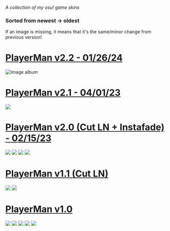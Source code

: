 *A collection of my osu! game skins*
### Sorted from newest -> oldest ###
If an image is missing, it means that it's the same/minor change from previous version!

# [PlayerMan v2.2 - 01/26/24](https://drive.google.com/file/d/1LxYlAaKQXU6T21_6zEa1YeiMezANI2gw/view?usp=sharing)
![Image album](https://imgpile.com/album/Gb5MS)

# [PlayerMan v2.1 - 04/01/23](https://drive.google.com/file/d/1AOsRlFm4i34vv6gqNDa1_lPBpJ6zYoHG/view?usp=sharing)
![](https://i.imgur.com/T4sm8X2.png)

# [PlayerMan v2.0 (Cut LN + Instafade) - 02/15/23](https://drive.google.com/file/d/1dONj-UHCuHhXah7QZDjDPHJuGCk2I0cO/view?usp=sharing)
![](https://i.imgur.com/IRPLBOj.jpg)
![](https://i.imgur.com/dSz2qju.jpg)
![](https://i.imgur.com/m1Nk4c1.jpg)
![](https://i.imgur.com/cmlKmYR.jpg)

# [PlayerMan v1.1 (Cut LN)](https://drive.google.com/file/d/1klkfOXf5sp-Ob1hRHsQkZD4tlKtP7JhR/view?usp=sharing)
![](https://i.imgur.com/rb58EGn.png)
![](https://i.imgur.com/jiSe5Iw.jpg)

# [PlayerMan v1.0](https://drive.google.com/file/d/1wnamHJkl6sFK5_Ml84autm68fR0_Z07o/view?usp=sharing)
![](https://i.imgur.com/Tusd5Ii.png)
![](https://i.imgur.com/33DZU0C.jpg)
![](https://i.imgur.com/bd3W3Zr.png)
![](https://i.imgur.com/jUkOKjf.jpg)
![](https://i.imgur.com/PuUIaaF.png)
